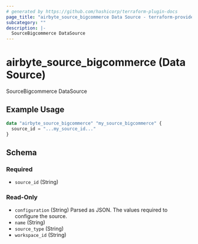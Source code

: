```yaml
---
# generated by https://github.com/hashicorp/terraform-plugin-docs
page_title: "airbyte_source_bigcommerce Data Source - terraform-provider-airbyte"
subcategory: ""
description: |-
  SourceBigcommerce DataSource
---
```


# airbyte_source_bigcommerce (Data Source)

SourceBigcommerce DataSource

## Example Usage

```terraform
data "airbyte_source_bigcommerce" "my_source_bigcommerce" {
  source_id = "...my_source_id..."
}
```

<!-- schema generated by tfplugindocs -->
## Schema

### Required

- `source_id` (String)

### Read-Only

- `configuration` (String) Parsed as JSON.
The values required to configure the source.
- `name` (String)
- `source_type` (String)
- `workspace_id` (String)


